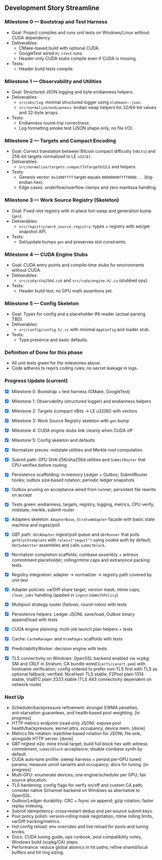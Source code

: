 ## Development Story Streamline

### Milestone 0 — Bootstrap and Test Harness
- Goal: Project compiles and runs unit tests on Windows/Linux without CUDA dependency.
- Deliverables:
  - CMake-based build with optional CUDA.
  - GoogleTest wired in; `ctest` runs.
  - Header-only CUDA stubs compile even if CUDA is missing.
- Tests:
  - Header build tests compile.

### Milestone 1 — Observability and Utilities
- Goal: Structured JSON logging and byte endianness helpers.
- Deliverables:
  - `src/obs/log`: minimal structured logger using `nlohmann::json`.
  - `src/normalize/endianness`: endian swap helpers for 32/64-bit values and 32-byte arrays.
- Tests:
  - Endianness round-trip correctness.
  - Log formatting smoke test (JSON shape only, no file I/O).

### Milestone 2 — Targets and Compact Encoding
- Goal: Correct translation between Bitcoin compact difficulty (`nBits`) and 256-bit targets normalized to LE `u32[8]`.
- Deliverables:
  - `src/normalize/targets`: `compactToTargetU32LE` and helpers.
- Tests:
  - Genesis vector: `0x1d00ffff` target equals `00000000ffff0000...` (big-endian hex).
  - Edge cases: underflow/overflow clamps and zero mantissa handling.

### Milestone 3 — Work Source Registry (Skeleton)
- Goal: Fixed-slot registry with in-place hot-swap and generation bump (`gen`).
- Deliverables:
  - `src/registry/work_source_registry`: types + registry with set/get snapshot API.
- Tests:
  - Set/update bumps `gen` and preserves slot constraints.

### Milestone 4 — CUDA Engine Stubs
- Goal: CUDA entry points and compile-time stubs for environments without CUDA.
- Deliverables:
  - `src/cuda/sha256d.cuh` and `src/cuda/engine.h/.cu` (stubbed ops).
- Tests:
  - Header build test; no GPU math assertions yet.

### Milestone 5 — Config Skeleton
- Goal: Types for config and a placeholder INI reader (actual parsing TBD).
- Deliverables:
  - `src/config/config.h/.cc` with minimal `AppConfig` and loader stub.
- Tests:
  - Type presence and basic defaults.

### Definition of Done for this phase
- All unit tests green for the milestones above.
- Code adheres to repo’s coding rules; no secret leakage in logs.

### Progress Update (current)
- [x] Milestone 0: Bootstrap + test harness (CMake, GoogleTest)
- [x] Milestone 1: Observability (structured logger) and endianness helpers
- [x] Milestone 2: Targets (compact nBits → LE u32[8]) with vectors
- [x] Milestone 3: Work Source Registry skeleton with `gen` bump
- [x] Milestone 4: CUDA engine stubs link cleanly when CUDA off
- [x] Milestone 5: Config skeleton and defaults
- [x] Normalizer pieces: midstate utilities and Merkle root computation
- [x] Submit path: CPU SHA‑256/sha256d utilities and `SubmitRouter` that CPU‑verifies before routing
- [x] Persistence scaffolding: in‑memory Ledger + Outbox; SubmitRouter hooks; outbox size‑based rotation; periodic ledger snapshots
- [x] Outbox pruning on acceptance wired from runner; persistent file rewrite on accept
- [x] Tests green: endianness, targets, registry, logging, metrics, CPU verify, midstate, merkle, submit router
- [x] Adapters skeleton: `AdapterBase`, `StratumAdapter` façade with basic state machine and ingest/poll
- [x] GBT path: `GbtAdapter` ingest/poll queue and `GbtRunner` that polls `getblocktemplate` with `rules=["segwit"]` using cookie auth by default; `GbtSubmitter` assembles and calls `submitblock`.
- [x] Normalizer completion scaffolds: coinbase assembly + witness commitment placeholder; rolling/ntime caps and extranonce packing tests
- [x] Registry integration: adapter → normalizer → registry path covered by unit test
 - [x] Adapter policies: varDiff share target, version mask, ntime caps, `clean_jobs` handling (applied in `ingestJobWithPolicy`)
 - [x] Multipool strategy router (failover, round-robin) with tests
 - [x] Persistence helpers: Ledger JSONL save/load, Outbox binary append/load with tests
 - [x] CUDA engine planning: multi-job launch plan helpers + tests
 - [x] Cache: `CacheManager` and `VramPages` scaffolds with tests
 - [x] PredictabilityWorker: decision engine with tests

- [x] TLS connectivity on Windows: OpenSSL backend enabled via vcpkg; SNI and CRLF in Stratum; CA bundle wired (`certs/cacert.pem`) with hostname verification; config ordered to prefer non‑TLS first with TLS as optional fallback; verified: NiceHash TLS stable, F2Pool plain 1314 stable, ViaBTC plain 3333 stable (TLS 443 connectivity dependent on network route)

### Next Up
- Scheduler/backpressure refinement: stronger EWMA penalties, anti‑starvation guarantees, and health‑based pool weighting. [in progress]
- HTTP metrics endpoint (read‑only JSON): expose pool health/backpressure, kernel attrs, occupancy, device mem. [done]
- Metrics file rotation: size/time‑based rotation for JSONL file sink, alongside HTTP server. [done]
- GBT regtest e2e: mine trivial target, build full block hex with witness commitment, `submitblock` acceptance; disable coinbase synth by default.
- CUDA auto‑tune profile: sweep harness + persist per‑GPU tuned params; measure unroll variants and occupancy; docs for tuning. [in progress]
- Multi‑GPU: enumerate devices; one engine/scheduler per GPU; fair source allocation.
- TLS hardening: config flags for verify on/off and custom CA path; consider native Schannel backend on Windows as alternative to OpenSSL.
- Outbox/Ledger durability: CRC + fsync on append; gzip rotation; faster replay indexing.
- Submit idempotency: cross‑restart dedup and per‑source submit keys.
- Pool policy polish: version‑rolling mask negotiation, ntime rolling limits, varDiff tracking/metrics.
- Hot config reload: env overrides and live reload for pools and tuning knobs.
- Docs: CUDA tuning guide, ops runbook, pool compatibility notes, Windows build (vcpkg/CA) steps.
- Performance: reduce global atomics in hit paths; refine shared/local buffers and hit ring sizing.


